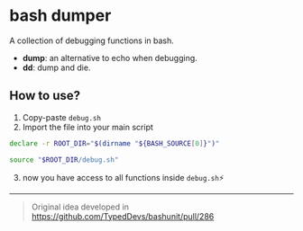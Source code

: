 # bash dumper

A collection of debugging functions in bash.

- **dump**: an alternative to echo when debugging.
- **dd**: dump and die.

## How to use?

1. Copy-paste `debug.sh` 
2. Import the file into your main script
```bash
declare -r ROOT_DIR="$(dirname "${BASH_SOURCE[0]}")"

source "$ROOT_DIR/debug.sh"
```
3. now you have access to all functions inside `debug.sh`⚡️

---

> Original idea developed in https://github.com/TypedDevs/bashunit/pull/286
